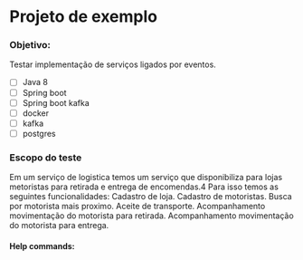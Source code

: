 # Projeto de exemplo 


### Objetivo:

Testar implementação de serviços ligados por eventos.

- [ ] Java 8
- [ ] Spring boot
- [ ] Spring boot kafka
- [ ] docker
- [ ] kafka 
- [ ] postgres

### Escopo do teste
Em um serviço de logistica temos um serviço que disponibiliza para lojas metoristas para retirada e entrega de encomendas.4
Para isso temos as seguintes funcionalidades:
Cadastro de loja.
Cadastro de motoristas.
Busca por motorista mais proximo.
Aceite de transporte.
Acompanhamento movimentação do motorista para retirada.
Acompanhamento movimentação do motorista para entrega.

#### Help commands:

